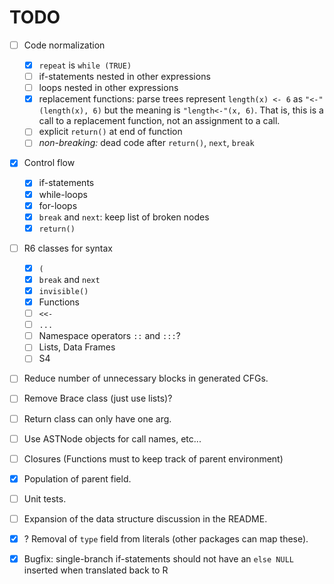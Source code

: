 
# TODO

* [ ] Code normalization
  * [x] `repeat` is `while (TRUE)`
  * [ ] if-statements nested in other expressions
  * [ ] loops nested in other expressions
  * [x] replacement functions: parse trees represent `length(x) <- 6` as
  `"<-"(length(x), 6)` but the meaning is `"length<-"(x, 6)`. That is, this is
  a call to a replacement function, not an assignment to a call.
  * [ ] explicit `return()` at end of function
  * [ ] *non-breaking:* dead code after `return()`, `next`, `break`

* [x] Control flow
  * [x] if-statements
  * [x] while-loops
  * [x] for-loops
  * [x] `break` and `next`: keep list of broken nodes
  * [x] `return()`

* [ ] R6 classes for syntax
  * [x] `(`
  * [x] `break` and `next`
  * [x] `invisible()`
  * [x] Functions
  * [ ] `<<-`
  * [ ] `...`
  * [ ] Namespace operators `::` and `:::`?
  * [ ] Lists, Data Frames
  * [ ] S4

* [ ] Reduce number of unnecessary blocks in generated CFGs.
* [ ] Remove Brace class (just use lists)?
* [ ] Return class can only have one arg.
* [ ] Use ASTNode objects for call names, etc...
* [ ] Closures (Functions must to keep track of parent environment)
* [x] Population of parent field.
* [ ] Unit tests.
* [ ] Expansion of the data structure discussion in the README.
* [x] ? Removal of `type` field from literals (other packages can map these).
* [x] Bugfix: single-branch if-statements should not have an `else NULL`
  inserted when translated back to R


